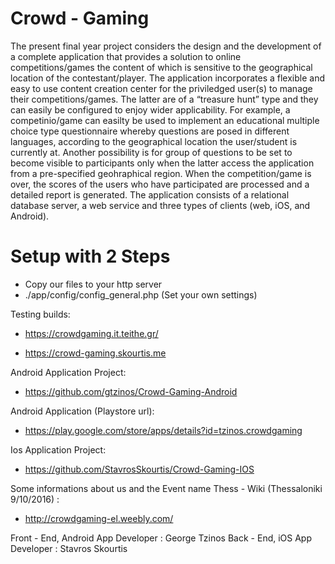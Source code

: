 # Crowd - Gaming

The present final year project considers the design and the development of a
complete application that provides a solution to online competitions/games the
content of which is sensitive to the geographical location of the contestant/player.
The application incorporates a flexible and easy to use content creation center for
the priviledged user(s) to manage their competitions/games. The latter are of a
“treasure hunt” type and they can easily be configured to enjoy wider applicability.
For example, a competinio/game can easilty be used to implement an educational
multiple choice type questionnaire whereby questions are posed in different
languages, according to the geographical location the user/student is currently at.
Another possibility is for group of questions to be set to become visible to
participants only when the latter access the application from a pre-specified
geohraphical region. When the competition/game is over, the scores of the users
who have participated are processed and a detailed report is generated. The
application consists of a relational database server, a web service and three types
of clients (web, iOS, and Android).

# Setup with 2 Steps

* Copy our files to your http server
* ./app/config/config_general.php (Set your own settings)


Testing builds:

* https://crowdgaming.it.teithe.gr/

* https://crowd-gaming.skourtis.me


Android Application Project:

* https://github.com/gtzinos/Crowd-Gaming-Android


Android Application (Playstore url):

* https://play.google.com/store/apps/details?id=tzinos.crowdgaming


Ios Application Project:

* https://github.com/StavrosSkourtis/Crowd-Gaming-IOS


Some informations about us and the Event name Thess - Wiki (Thessaloniki 9/10/2016) :

* http://crowdgaming-el.weebly.com/


Front - End, Android App Developer : George Tzinos
Back - End, iOS App Developer : Stavros Skourtis
